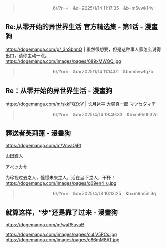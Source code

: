 
>　　　　　　　　6//?r=⭐　&d=2025/1/14 11:17:35　&b=m5vwk14v
## Re:从零开始的异世界生活 官方精选集 - 第1话 - 漫畫狗
https://dogemanga.com/p/_3hSbhnQ
|
虽然很想要，但是这种事人家怎么说得出口，请你主动一点。
https://dogemanga.com/images/pages/089xMWQQ.jpg

>　　　　　　　　6//?r=⭐　&d=2025/1/14 11:14:01　&b=m5vwfg7b
## Re：从零开始的异世界生活 - 漫畫狗
https://dogemanga.com/m/skkFQZoV
|
长月达平
大塚真一郎
マツセダィチ

>　　　　　　　　6//?r=⭐　&d=2025/4/14 19:49:33　&b=m9h0h32n
## 葬送者芙莉蓮 - 漫畫狗
https://dogemanga.com/m/VnvaOjRt

山田鐘人

アベツカサ

为珍视过去之人，憧憬未来之人，活在当下之人，干杯！
https://dogemanga.com/images/pages/g09en4_u.jpg

>　　　　　　　　6//?r=⭐　&d=2025/4/18 10:13:25　&b=m9m5nl3q
## 就算这样，“步”还是靠了过来 - 漫畫狗
https://dogemanga.com/m/waR5uvaB

https://dogemanga.com/images/pages/cuLV5PCs.jpg
https://dogemanga.com/images/pages/o86mM8AT.jpg



